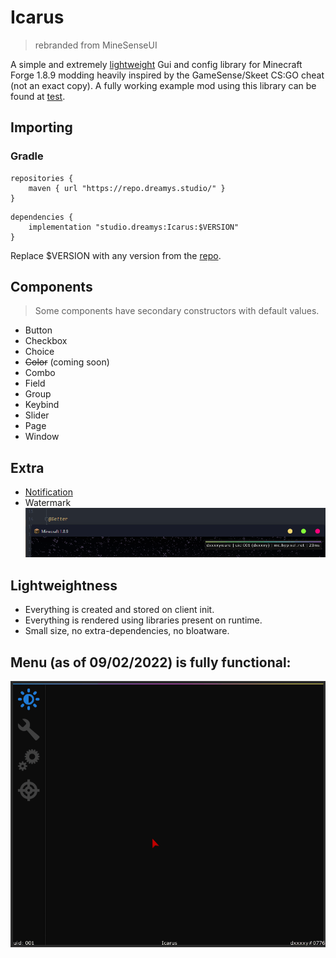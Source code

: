 # Icarus
> rebranded from MineSenseUI

A simple and extremely [lightweight](#lightweightness) Gui and config library for Minecraft Forge 1.8.9 modding heavily inspired by the GameSense/Skeet CS:GO cheat (not an exact copy). A fully working example mod using this library can be found at [test](src/main/java/studio/dreamys/test).

## Importing
### Gradle
```
repositories {
    maven { url "https://repo.dreamys.studio/" }
}
```
```
dependencies {
    implementation "studio.dreamys:Icarus:$VERSION"
}
```

Replace $VERSION with any version from the [repo](https://github.com/DxxxxY/repo/tree/master/studio/dreamys/Icarus).

## Components
> Some components have secondary constructors with default values.
- Button
- Checkbox
- Choice
- ~~Color~~ (coming soon)
- Combo
- Field
- Group
- Keybind
- Slider
- Page
- Window

## Extra
- [Notification](https://www.youtube.com/watch?v=624J5kAZqNw&ab_channel=DxxxxY)
- Watermark ![Watermark](.github/watermark.png)


## Lightweightness
- Everything is created and stored on client init.
- Everything is rendered using libraries present on runtime.
- Small size, no extra-dependencies, no bloatware.

## Menu (as of 09/02/2022) is fully functional:
![icarus.gif](.github/icarus.gif)